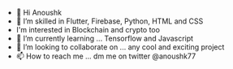 - 👋 Hi Anoushk
- 👀 I’m skilled in Flutter, Firebase, Python, HTML and CSS
- I'm interested in Blockchain and crypto too
- 🌱 I’m currently learning ... Tensorflow and Javascript
- 💞️ I’m looking to collaborate on ... any cool and exciting project
- 📫 How to reach me ... dm me on twitter @anoushk77

<!---
anoushk1234/anoushk1234 is a ✨ special ✨ repository because its `README.md` (this file) appears on your GitHub profile.
You can click the Preview link to take a look at your changes.
--->
